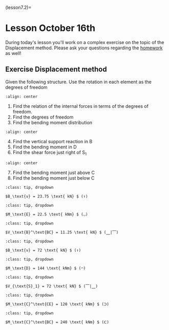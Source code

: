 (lesson7.2)=
# Lesson October 16th

During today's lesson you'll work on a complex exercise on the topic of the Displacement method. Please ask your questions regarding the [homework](homework7.2) as well!

## Exercise Displacement method

Given the following structure. Use the rotation in each element as the degrees of freedom

```{figure} intro_data/struc1.svg
:align: center
```

1. Find the relation of the internal forces in terms of the degrees of freedom.
2. Find the degrees of freedom
3. Find the bending moment distribution

```{figure} intro_data/struc2.svg
:align: center
```

4. Find the vertical support reaction in $\text{B}$
5. Find the bending moment in $\text{D}$
6. Find the shear force just right of $\text{S}_1$

```{figure} intro_data/struc3.svg
:align: center
```

7. Find the bending moment just above $\text{C}$
8. Find the bending moment just below $\text{C}$

````{admonition} Solution assignment 1
:class: tip, dropdown

$B_\text{v} = 23.75 \text{ kN} $ (↑)

````

````{admonition} Solution assignment 2
:class: tip, dropdown

$M_\text{E} = 22.5 \text{ kNm} $ (◡)

````

````{admonition} Solution assignment 3
:class: tip, dropdown

$V_\text{B}^\text{BC} = 11.25 \text{ kN} $ (⎽|⎺)

````

````{admonition} Solution assignment 4
:class: tip, dropdown

$B_\text{v} = 72 \text{ kN} $ (↑)

````

````{admonition} Solution assignment 5
:class: tip, dropdown

$M_\text{D} = 144 \text{ kNm} $ (◠)

````

````{admonition} Solution assignment 6
:class: tip, dropdown

$V_{\text{S}_1} = 72 \text{ kN} $ (⎺|⎽)

````

````{admonition} Solution assignment 7
:class: tip, dropdown

$M_\text{C}^\text{CE} = 120 \text{ kNm} $ (ᑐ)

````

````{admonition} Solution assignment 8
:class: tip, dropdown

$M_\text{C}^\text{BC} = 240 \text{ kNm} $ (ᑕ)

````